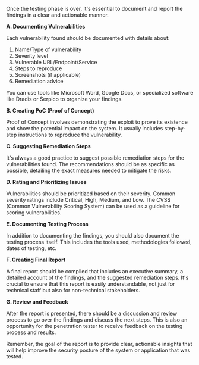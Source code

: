 
Once the testing phase is over, it's essential to document and report the findings in a clear and actionable manner.

**A. Documenting Vulnerabilities**

Each vulnerability found should be documented with details about:

1. Name/Type of vulnerability
2. Severity level
3. Vulnerable URL/Endpoint/Service
4. Steps to reproduce
5. Screenshots (if applicable)
6. Remediation advice

You can use tools like Microsoft Word, Google Docs, or specialized software like Dradis or Serpico to organize your findings.

**B. Creating PoC (Proof of Concept)**

Proof of Concept involves demonstrating the exploit to prove its existence and show the potential impact on the system. It usually includes step-by-step instructions to reproduce the vulnerability. 

**C. Suggesting Remediation Steps**

It's always a good practice to suggest possible remediation steps for the vulnerabilities found. The recommendations should be as specific as possible, detailing the exact measures needed to mitigate the risks.

**D. Rating and Prioritizing Issues**

Vulnerabilities should be prioritized based on their severity. Common severity ratings include Critical, High, Medium, and Low. The CVSS (Common Vulnerability Scoring System) can be used as a guideline for scoring vulnerabilities.

**E. Documenting Testing Process**

In addition to documenting the findings, you should also document the testing process itself. This includes the tools used, methodologies followed, dates of testing, etc.

**F. Creating Final Report**

A final report should be compiled that includes an executive summary, a detailed account of the findings, and the suggested remediation steps. It's crucial to ensure that this report is easily understandable, not just for technical staff but also for non-technical stakeholders.

**G. Review and Feedback**

After the report is presented, there should be a discussion and review process to go over the findings and discuss the next steps. This is also an opportunity for the penetration tester to receive feedback on the testing process and results.

Remember, the goal of the report is to provide clear, actionable insights that will help improve the security posture of the system or application that was tested.